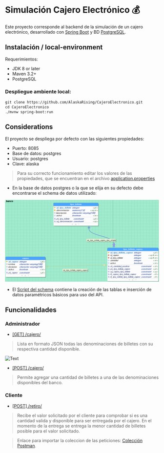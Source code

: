 # Simulación Cajero Electrónico :moneybag:

Este proyecto corresponde al backend de la simulación de un cajero electrónico, desarrollado con [Spring Boot](https://spring.io/) y BD [PostgreSQL](https://www.postgresql.org/).

## Instalación / local-environment

Requerimientos:
- JDK 8 or later
- Maven 3.2+
- PostgreSQL

### Despliegue ambiente local: 
```shell
git clone https://github.com/AlaskaRising/CajeroElectronico.git
cd CajeroElectronico
./mvnw spring-boot:run
```

## Considerations
 El proyecto se despliega por defecto con las siguientes propiedades:
* Puerto: 8085
* Base de datos: postgres
* Usuario: postgres
* Clave: alaska
> Para su correcto funcionamiento editar los valores de las propiedades, que se encuentran en el archivo [application.properties](https://github.com/AlaskaRising/CajeroElectronico/blob/630605db729b7fc5e6553833c06318595bc3866a/src/main/resources/application.properties#L4)

* En la base de datos postgres o la que se elija en su defecto debe encontrarse el schema de datos utilizado:

![Schema banco](https://github.com/AlaskaRising/CajeroElectronico/blob/master/database/ModeloDB.PNG)

* El [Script del schema](https://github.com/AlaskaRising/CajeroElectronico/blob/master/database/cajero.sql) contiene la creación de las tablas e inserción de datos paramétricos básicos para uso del API.

## Funcionalidades 

### Administrador
* [[GET]  /cajero/](https://github.com/AlaskaRising/CajeroElectronico/blob/630605db729b7fc5e6553833c06318595bc3866a/src/main/java/com/acsendo/CajeroElectronico/controllers/CajeroController.java#L24)
> Lista en formato JSON todas las denominaciones de billetes con su respectiva cantidad disponible.

![Text]()

* [[POST]  /cajero/](https://github.com/AlaskaRising/CajeroElectronico/blob/630605db729b7fc5e6553833c06318595bc3866a/src/main/java/com/acsendo/CajeroElectronico/controllers/CajeroController.java#L29)
> Permite agregar una cantidad de billetes a una de las denominaciones disponibles del banco.

### Cliente
* [[POST]  /retiro/](https://github.com/AlaskaRising/CajeroElectronico/blob/630605db729b7fc5e6553833c06318595bc3866a/src/main/java/com/acsendo/CajeroElectronico/controllers/RetiroController.java#L25)
> Recibe el valor solicitado por el cliente para comprobar si es una cantidad valida y disponible para ser entregada por el cajero.  En el momento de la entrega se entrega la menor cantidad de billetes posible para el valor solicitado. 




> Enlace para importar la coleccion de las peticiones: [Colección Postman](https://www.getpostman.com/collections/db5ecedb46b0ae78d727).

